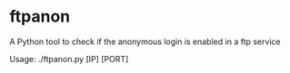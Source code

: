 # ftpanon
A Python tool to check if the anonymous login is enabled in a ftp service

Usage: ./ftpanon.py [IP] [PORT]
